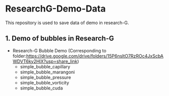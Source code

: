 # ResearchG-Demo-Data
This repository is used to save data of demo in research-G.
## 1. Demo of bubbles in Research-G
- Research-G Bubble Demo (Corresponding to folder:https://drive.google.com/drive/folders/15P6nsltO7RzROc4JxScbAWDVT6ky2HlX?usp=share_link)
  - simple_bubble_capillary
  - simple_bubble_marangoni
  - simple_bubble_pressure
  - simple_bubble_vorticity
  - simple_bubble_cuda


